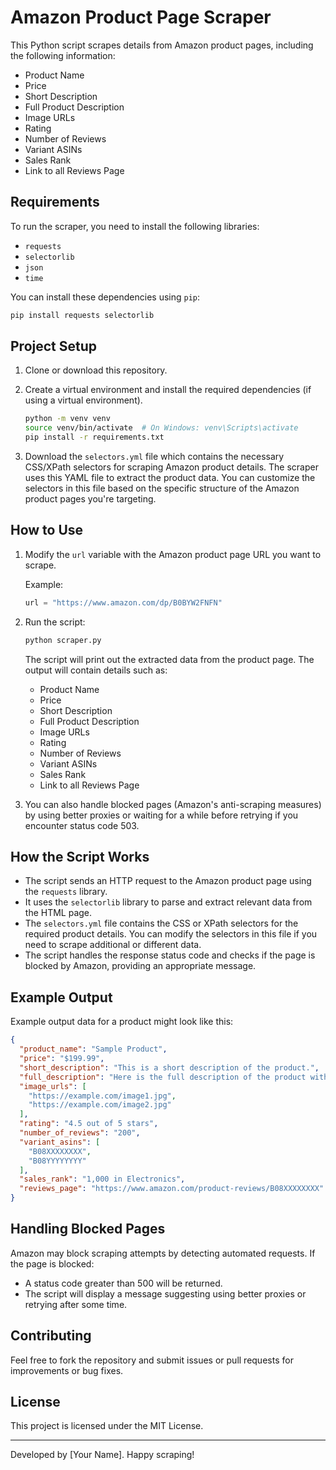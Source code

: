 # Amazon Product Page Scraper

This Python script scrapes details from Amazon product pages, including the following information:

- Product Name
- Price
- Short Description
- Full Product Description
- Image URLs
- Rating
- Number of Reviews
- Variant ASINs
- Sales Rank
- Link to all Reviews Page

## Requirements

To run the scraper, you need to install the following libraries:

- `requests`
- `selectorlib`
- `json`
- `time`

You can install these dependencies using `pip`:

```bash
pip install requests selectorlib
```

## Project Setup

1. Clone or download this repository.
2. Create a virtual environment and install the required dependencies (if using a virtual environment).

   ```bash
   python -m venv venv
   source venv/bin/activate  # On Windows: venv\Scripts\activate
   pip install -r requirements.txt
   ```

3. Download the `selectors.yml` file which contains the necessary CSS/XPath selectors for scraping Amazon product details. The scraper uses this YAML file to extract the product data. You can customize the selectors in this file based on the specific structure of the Amazon product pages you're targeting.

## How to Use

1. Modify the `url` variable with the Amazon product page URL you want to scrape.

   Example:

   ```python
   url = "https://www.amazon.com/dp/B0BYW2FNFN"
   ```

2. Run the script:

   ```bash
   python scraper.py
   ```

   The script will print out the extracted data from the product page. The output will contain details such as:

   - Product Name
   - Price
   - Short Description
   - Full Product Description
   - Image URLs
   - Rating
   - Number of Reviews
   - Variant ASINs
   - Sales Rank
   - Link to all Reviews Page

3. You can also handle blocked pages (Amazon's anti-scraping measures) by using better proxies or waiting for a while before retrying if you encounter status code 503.

## How the Script Works

- The script sends an HTTP request to the Amazon product page using the `requests` library.
- It uses the `selectorlib` library to parse and extract relevant data from the HTML page.
- The `selectors.yml` file contains the CSS or XPath selectors for the required product details. You can modify the selectors in this file if you need to scrape additional or different data.
- The script handles the response status code and checks if the page is blocked by Amazon, providing an appropriate message.

## Example Output

Example output data for a product might look like this:

```json
{
  "product_name": "Sample Product",
  "price": "$199.99",
  "short_description": "This is a short description of the product.",
  "full_description": "Here is the full description of the product with more details.",
  "image_urls": [
    "https://example.com/image1.jpg",
    "https://example.com/image2.jpg"
  ],
  "rating": "4.5 out of 5 stars",
  "number_of_reviews": "200",
  "variant_asins": [
    "B08XXXXXXXX",
    "B08YYYYYYYY"
  ],
  "sales_rank": "1,000 in Electronics",
  "reviews_page": "https://www.amazon.com/product-reviews/B08XXXXXXXX"
}
```

## Handling Blocked Pages

Amazon may block scraping attempts by detecting automated requests. If the page is blocked:

- A status code greater than 500 will be returned.
- The script will display a message suggesting using better proxies or retrying after some time.

## Contributing

Feel free to fork the repository and submit issues or pull requests for improvements or bug fixes.

## License

This project is licensed under the MIT License.

---

Developed by [Your Name]. Happy scraping!
```
